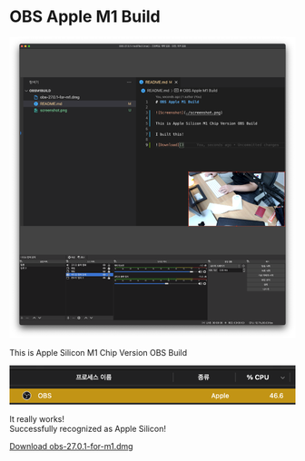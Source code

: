 # OBS Apple M1 Build

![Screenshot](./screenshot2.png)

This is Apple Silicon M1 Chip Version OBS Build


![Screenshot](./screenshot1.png)

It really works!  
Successfully recognized as Apple Silicon!

[Download obs-27.0.1-for-m1.dmg](./obs-27.0.1-for-m1.dmg)